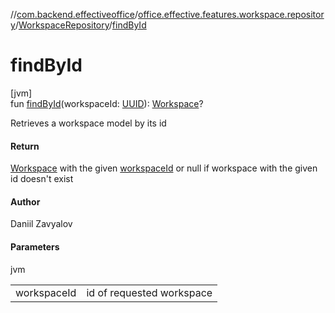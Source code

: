//[com.backend.effectiveoffice](../../../index.md)/[office.effective.features.workspace.repository](../index.md)/[WorkspaceRepository](index.md)/[findById](find-by-id.md)

# findById

[jvm]\
fun [findById](find-by-id.md)(workspaceId: [UUID](https://docs.oracle.com/javase/8/docs/api/java/util/UUID.html)): [Workspace](../../office.effective.model/-workspace/index.md)?

Retrieves a workspace model by its id

#### Return

[Workspace](../../office.effective.model/-workspace/index.md) with the given [workspaceId](find-by-id.md) or null if workspace with the given id doesn't exist

#### Author

Daniil Zavyalov

#### Parameters

jvm

| | |
|---|---|
| workspaceId | id of requested workspace |
